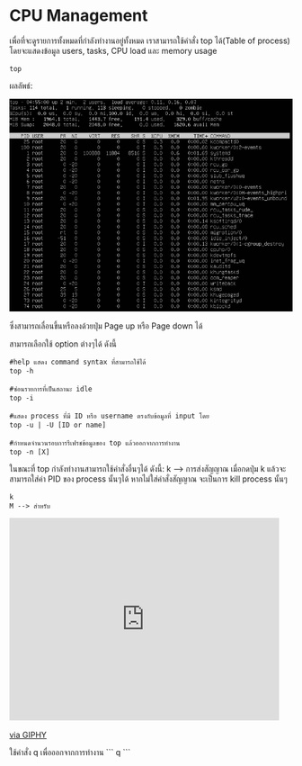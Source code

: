 # CPU Management


เพื่อที่จะดูรายการทั้งหมดที่กำลังทำงานอยู่ทั้งหมด เราสามารถใช้คำสั่ง top ได้(Table of process) โดยจะแสดงข้อมูล users, tasks, CPU load และ memory usage
```
top
```

ผลลัพธ์:

![alt text](https://github.com/63070078/Resources-Management-3/blob/main/img/top.png?raw=true)

ซึ่งสามารถเลื่อนขึ้นหรือลงด้วยปุ่ม Page up หรือ Page down ได้


สามารถเลือกใช้ option ต่างๆได้ ดังนี้
```
#help แสดง command syntax ที่สามารถใช้ได้
top -h

#ซ่อนรายการที่เป็นสถานะ idle
top -i

#แสดง process ที่มี ID หรือ username ตรงกับข้อมูลที่ input โดย
top -u | -U [ID or name]

#กำหนดจำนวนรอบการรีเฟรชข้อมูลของ top แล้วออกจากการทำงาน
top -n [X]
```

ในขณะที่ top กำลังทำงานสามารถใช้คำสั่งอื่นๆได้ ดังนี้:
k --> การส่งสัญญาณ เมื่อกดปุ่ม k แล้วจะสามารถใส่ค่า PID ของ process นั้นๆได้ หากไม่ใส่คำสั่งสัญญาณ จะเป็นการ kill process นั้นๆ
```
k 
M --> สำหรับ
```
<iframe src="https://giphy.com/embed/gOY0Z7zFZzgvADRXJY" width="480" height="360" frameBorder="0" class="giphy-embed" allowFullScreen></iframe><p><a href="https://giphy.com/gifs/gOY0Z7zFZzgvADRXJY">via GIPHY</a></p>
ใช้คำสั่ง q เพื่อออกจากการทำงาน
```
q
```
